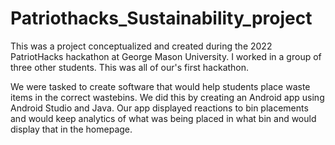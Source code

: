 # Patriothacks_Sustainability_project

This was a project conceptualized and created during the 2022 PatriotHacks hackathon at George Mason University. I worked in a group of three other students. This was all of our's first hackathon.

We were tasked to create software that would help students place waste items in the correct wastebins. We did this by creating an Android app using Android Studio and Java. Our app displayed reactions to bin placements and would keep analytics of what was being placed in what bin and would display that in the homepage.
